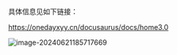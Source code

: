 具体信息见如下链接：

https://onedayxyy.cn/docusaurus/docs/home3.0

![image-20240621185717669](https://onedayxyy.cn/images/image-20240621185717669.png)
